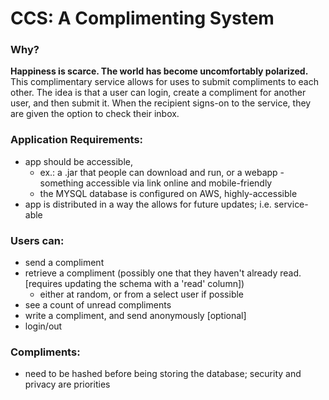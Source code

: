 # CCS: A Complimenting System

### Why?
**Happiness is scarce. The world has become uncomfortably polarized.**\
This complimentary service allows for uses to submit compliments to each other. The idea is that a user can login, create a compliment for another user, and then submit it. When the recipient signs-on to the service, they are given the option to check their inbox.

### Application Requirements:
- app should be accessible,
    - ex.: a .jar that people can download and run, or a webapp - something accessible via link online and mobile-friendly
    - the MYSQL database is configured on AWS, highly-accessible
- app is distributed in a way the allows for future updates; i.e. service-able

### Users can:
- send a compliment
- retrieve a compliment (possibly one that they haven't already read. [requires updating the schema with a 'read' column])
  - either at random, or from a select user if possible
- see a count of unread compliments
- write a compliment, and send anonymously [optional]
- login/out

### Compliments:
- need to be hashed before being storing the database; security and privacy are priorities
